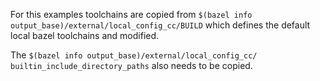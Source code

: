 For this examples toolchains are copied from `$(bazel info output_base)/external/local_config_cc/BUILD` which defines the default local bazel toolchains and modified.

The `$(bazel info output_base)/external/local_config_cc/ builtin_include_directory_paths` also needs to be copied.